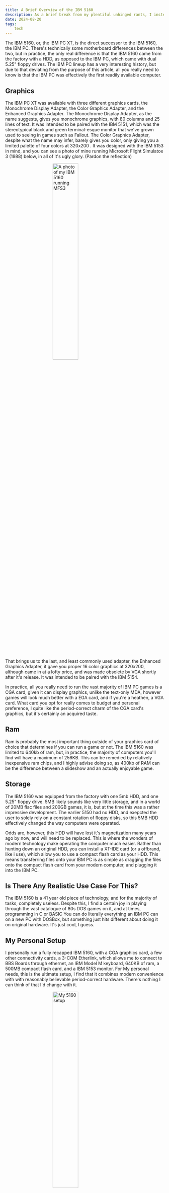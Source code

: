 ```yaml
---
title: A Brief Overview of the IBM 5160
description: As a brief break from my plentiful unhinged rants, I instead present a rant about my favorite piece of technology, the IBM 5160. It's useless in the modern era, but man is it cool, and I've been tinkering with one long enough that I owe it an article. I can't really think of any other ways to market this article.. read it if you like scrap metal, I guess.
date: 2024-08-20
tags: 
    tech
---
```


The IBM 5160, or, the IBM PC XT, is the direct successor to the IBM 5160, the IBM PC. There's technically some motherboard differences between the two, but in practice, the only real difference is that the IBM 5160 came from the factory with a HDD, as opposed to the IBM PC, which came with dual 5.25" floppy drives. The IBM PC lineup has a very interesting history, but due to that deviating from the purpose of this article, all you really need to know is that the IBM PC was effectively the first readily available computer.

## Graphics

The IBM PC XT was available with three different graphics cards, the Monochrome Display Adapter, the Color Graphics Adapter, and the Enhanced Graphics Adapter. The Monochrome Display Adapter, as the name suggests, gives you monochrome graphics, with 80 columns and 25 lines of text. It was intended to be paired with the IBM 5151, which was the stereotypical black and green terminal-esque monitor that we've grown used to seeing in games such as Fallout. The Color Graphics Adapter, despite what the name may infer, barely gives you color, only giving you a limited palette of four colors at 320x200 . It was designed with the IBM 5153 in mind, and you can see a photo of mine running Microsoft Flight Simulatoe 3 (1988) below, in all of it's ugly glory. (Pardon the reflection)

<img src="/img/fs3closeup.jpg" alt="A photo of my IBM 5160 running MFS3 "  height=40% style="display: block; margin: 0 auto"/>

That brings us to the last, and least commonly used adapter, the Enhanced Graphics Adapter, it gave you proper 16 color graphics at 320x200, although came in at a lofty price, and was made obsolete by VGA shortly after it's release. It was intended to be paired with the IBM 5154.

In practice, all you really need to run the vast majority of IBM PC games is a CGA card, given it can display graphics, unlike the text-only MDA, however games will look much better with a EGA card, and if you're a heathen, a VGA card. What card you opt for really comes to budget and personal preference, I quite like the period-correct charm of the CGA card's graphics, but it's certainly an acquired taste.

## Ram

Ram is probably the most important thing outside of your graphics card of choice that determines if you can run a game or not. The IBM 5160 was limited to 640kb of ram, but, in practice, the majority of computers you'll find will have a maximum of 256KB. This can be remedied by relatively inexpensive ram chips, and I highly advise doing so, as 400kb of RAM can be the difference between a slideshow and an actually enjoyable game.

## Storage

The IBM 5160 was equipped from the factory with one 5mb HDD, and one 5.25" floppy drive. 5MB likely sounds like very little storage, and in a world of 20MB flac files and 200GB games, it is, but at the time this was a rather impressive development. The earlier 5150 had no HDD, and exepcted the user to solely rely on a constant rotation of floppy disks, so this 5MB HDD effectively changed the way computers were operated.

Odds are, however, this HDD will have lost it's magnetization many years ago by now, and will need to be replaced. This is where the wonders of modern technology make operating the computer much easier. Rather than hunting down an original HDD, you can install a XT-IDE card (or a offbrand, like i use), which allow you to use a compact flash card as your HDD. This means transferring files onto your IBM PC is as simple as dragging the files onto the compact flash card from your modern computer, and plugging it into the IBM PC.

## Is There Any Realistic Use Case For This?

The IBM 5160 is a 41 year old piece of technology, and for the majority of tasks, completely useless. Despite this, I find a certain joy in playing through the vast catalogue of 80s DOS games on it, and at times, programming in C or BASIC You can do literally everything an IBM PC can on a new PC with DOSBox, but something just hits different about doing it on original hardware. It's just cool, I guess.

## My Personal Setup

I personally run a fully recapped IBM 5160, with a CGA graphics card, a few other connectivity cards, a 3-COM Etherlink, which allows me to connect to BBS Boards through ethernet, an IBM Model M keyboard, 640KB of ram, a 500MB compact flash card, and a IBM 5153 monitor. For My personal needs, this is the ultimate setup, I find that it combines modern convenience with with reasonably believable period-correct hardware. There's nothing I can think of that I'd change with it.

<img src="/img/5160setup82024.png" alt="My 5160 setup"  height=40% style="display: block; margin: 0 auto"/>

## Conclusion

This was a lot different than my previous articles, and I hope to publish more semi-constructive works about things I find interesting. If you have questions about the IBM PC lineup for some reason, feel free to ask me, I like to think of myself as semi-knowledgeable about them. TM out.